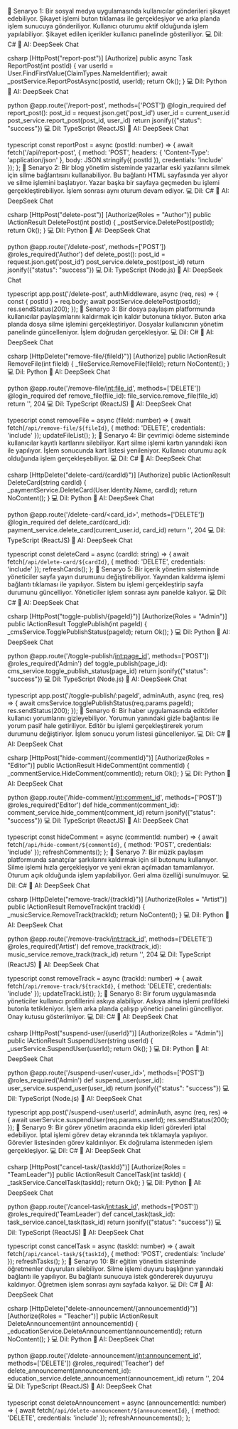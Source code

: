  🧪 Senaryo 1: Bir sosyal medya uygulamasında kullanıcılar gönderileri şikayet edebiliyor. Şikayet işlemi buton tıklaması ile gerçekleşiyor ve arka planda işlem sunucuya gönderiliyor. Kullanıcı oturumu aktif olduğunda işlem yapılabiliyor. Şikayet edilen içerikler kullanıcı panelinde gösteriliyor.
💻 Dil: C#
🤖 AI: DeepSeek Chat

csharp
[HttpPost("report-post")]
[Authorize]
public async Task<IActionResult> ReportPost(int postId)
{
    var userId = User.FindFirstValue(ClaimTypes.NameIdentifier);
    await _postService.ReportPostAsync(postId, userId);
    return Ok();
}
💻 Dil: Python
🤖 AI: DeepSeek Chat

python
@app.route('/report-post', methods=['POST'])
@login_required
def report_post():
    post_id = request.json.get('post_id')
    user_id = current_user.id
    post_service.report_post(post_id, user_id)
    return jsonify({"status": "success"})
💻 Dil: TypeScript (ReactJS)
🤖 AI: DeepSeek Chat

typescript
const reportPost = async (postId: number) => {
    await fetch('/api/report-post', {
        method: 'POST',
        headers: { 'Content-Type': 'application/json' },
        body: JSON.stringify({ postId }),
        credentials: 'include'
    });
};
🧪 Senaryo 2: Bir blog yönetim sisteminde yazarlar eski yazılarını silmek için silme bağlantısını kullanabiliyor. Bu bağlantı HTML sayfasında yer alıyor ve silme işlemini başlatıyor. Yazar başka bir sayfaya geçmeden bu işlemi gerçekleştirebiliyor. İşlem sonrası aynı oturum devam ediyor.
💻 Dil: C#
🤖 AI: DeepSeek Chat

csharp
[HttpPost("delete-post")]
[Authorize(Roles = "Author")]
public IActionResult DeletePost(int postId)
{
    _postService.DeletePost(postId);
    return Ok();
}
💻 Dil: Python
🤖 AI: DeepSeek Chat

python
@app.route('/delete-post', methods=['POST'])
@roles_required('Author')
def delete_post():
    post_id = request.json.get('post_id')
    post_service.delete_post(post_id)
    return jsonify({"status": "success"})
💻 Dil: TypeScript (Node.js)
🤖 AI: DeepSeek Chat

typescript
app.post('/delete-post', authMiddleware, async (req, res) => {
    const { postId } = req.body;
    await postService.deletePost(postId);
    res.sendStatus(200);
});
🧪 Senaryo 3: Bir dosya paylaşım platformunda kullanıcılar paylaşımlarını kaldırmak için kaldır butonuna tıklıyor. Buton arka planda dosya silme işlemini gerçekleştiriyor. Dosyalar kullanıcının yönetim panelinde güncelleniyor. İşlem doğrudan gerçekleşiyor.
💻 Dil: C#
🤖 AI: DeepSeek Chat

csharp
[HttpDelete("remove-file/{fileId}")]
[Authorize]
public IActionResult RemoveFile(int fileId)
{
    _fileService.RemoveFile(fileId);
    return NoContent();
}
💻 Dil: Python
🤖 AI: DeepSeek Chat

python
@app.route('/remove-file/<int:file_id>', methods=['DELETE'])
@login_required
def remove_file(file_id):
    file_service.remove_file(file_id)
    return '', 204
💻 Dil: TypeScript (ReactJS)
🤖 AI: DeepSeek Chat

typescript
const removeFile = async (fileId: number) => {
    await fetch(`/api/remove-file/${fileId}`, {
        method: 'DELETE',
        credentials: 'include'
    });
    updateFileList();
};
🧪 Senaryo 4: Bir çevrimiçi ödeme sisteminde kullanıcılar kayıtlı kartlarını silebiliyor. Kart silme işlemi kartın yanındaki ikon ile yapılıyor. İşlem sonucunda kart listesi yenileniyor. Kullanıcı oturumu açık olduğunda işlem gerçekleşebiliyor.
💻 Dil: C#
🤖 AI: DeepSeek Chat

csharp
[HttpDelete("delete-card/{cardId}")]
[Authorize]
public IActionResult DeleteCard(string cardId)
{
    _paymentService.DeleteCard(User.Identity.Name, cardId);
    return NoContent();
}
💻 Dil: Python
🤖 AI: DeepSeek Chat

python
@app.route('/delete-card/<card_id>', methods=['DELETE'])
@login_required
def delete_card(card_id):
    payment_service.delete_card(current_user.id, card_id)
    return '', 204
💻 Dil: TypeScript (ReactJS)
🤖 AI: DeepSeek Chat

typescript
const deleteCard = async (cardId: string) => {
    await fetch(`/api/delete-card/${cardId}`, {
        method: 'DELETE',
        credentials: 'include'
    });
    refreshCards();
};
🧪 Senaryo 5: Bir içerik yönetim sisteminde yöneticiler sayfa yayın durumunu değiştirebiliyor. Yayından kaldırma işlemi bağlantı tıklaması ile yapılıyor. Sistem bu işlemi gerçekleştirip sayfa durumunu güncelliyor. Yöneticiler işlem sonrası aynı panelde kalıyor.
💻 Dil: C#
🤖 AI: DeepSeek Chat

csharp
[HttpPost("toggle-publish/{pageId}")]
[Authorize(Roles = "Admin")]
public IActionResult TogglePublish(int pageId)
{
    _cmsService.TogglePublishStatus(pageId);
    return Ok();
}
💻 Dil: Python
🤖 AI: DeepSeek Chat

python
@app.route('/toggle-publish/<int:page_id>', methods=['POST'])
@roles_required('Admin')
def toggle_publish(page_id):
    cms_service.toggle_publish_status(page_id)
    return jsonify({"status": "success"})
💻 Dil: TypeScript (Node.js)
🤖 AI: DeepSeek Chat

typescript
app.post('/toggle-publish/:pageId', adminAuth, async (req, res) => {
    await cmsService.togglePublishStatus(req.params.pageId);
    res.sendStatus(200);
});
🧪 Senaryo 6: Bir haber uygulamasında editörler kullanıcı yorumlarını gizleyebiliyor. Yorumun yanındaki gizle bağlantısı ile yorum pasif hale getiriliyor. Editör bu işlemi gerçekleştirerek yorum durumunu değiştiriyor. İşlem sonucu yorum listesi güncelleniyor.
💻 Dil: C#
🤖 AI: DeepSeek Chat

csharp
[HttpPost("hide-comment/{commentId}")]
[Authorize(Roles = "Editor")]
public IActionResult HideComment(int commentId)
{
    _commentService.HideComment(commentId);
    return Ok();
}
💻 Dil: Python
🤖 AI: DeepSeek Chat

python
@app.route('/hide-comment/<int:comment_id>', methods=['POST'])
@roles_required('Editor')
def hide_comment(comment_id):
    comment_service.hide_comment(comment_id)
    return jsonify({"status": "success"})
💻 Dil: TypeScript (ReactJS)
🤖 AI: DeepSeek Chat

typescript
const hideComment = async (commentId: number) => {
    await fetch(`/api/hide-comment/${commentId}`, {
        method: 'POST',
        credentials: 'include'
    });
    refreshComments();
};
🧪 Senaryo 7: Bir müzik paylaşım platformunda sanatçılar şarkılarını kaldırmak için sil butonunu kullanıyor. Silme işlemi hızla gerçekleşiyor ve yeni ekran açılmadan tamamlanıyor. Oturum açık olduğunda işlem yapılabiliyor. Geri alma özelliği sunulmuyor.
💻 Dil: C#
🤖 AI: DeepSeek Chat

csharp
[HttpDelete("remove-track/{trackId}")]
[Authorize(Roles = "Artist")]
public IActionResult RemoveTrack(int trackId)
{
    _musicService.RemoveTrack(trackId);
    return NoContent();
}
💻 Dil: Python
🤖 AI: DeepSeek Chat

python
@app.route('/remove-track/<int:track_id>', methods=['DELETE'])
@roles_required('Artist')
def remove_track(track_id):
    music_service.remove_track(track_id)
    return '', 204
💻 Dil: TypeScript (ReactJS)
🤖 AI: DeepSeek Chat

typescript
const removeTrack = async (trackId: number) => {
    await fetch(`/api/remove-track/${trackId}`, {
        method: 'DELETE',
        credentials: 'include'
    });
    updateTrackList();
};
🧪 Senaryo 8: Bir forum uygulamasında yöneticiler kullanıcı profillerini askıya alabiliyor. Askıya alma işlemi profildeki butonla tetikleniyor. İşlem arka planda çalışıp yönetici panelini güncelliyor. Onay kutusu gösterilmiyor.
💻 Dil: C#
🤖 AI: DeepSeek Chat

csharp
[HttpPost("suspend-user/{userId}")]
[Authorize(Roles = "Admin")]
public IActionResult SuspendUser(string userId)
{
    _userService.SuspendUser(userId);
    return Ok();
}
💻 Dil: Python
🤖 AI: DeepSeek Chat

python
@app.route('/suspend-user/<user_id>', methods=['POST'])
@roles_required('Admin')
def suspend_user(user_id):
    user_service.suspend_user(user_id)
    return jsonify({"status": "success"})
💻 Dil: TypeScript (Node.js)
🤖 AI: DeepSeek Chat

typescript
app.post('/suspend-user/:userId', adminAuth, async (req, res) => {
    await userService.suspendUser(req.params.userId);
    res.sendStatus(200);
});
🧪 Senaryo 9: Bir görev yönetim aracında ekip lideri görevleri iptal edebiliyor. İptal işlemi görev detay ekranında tek tıklamayla yapılıyor. Görevler listesinden görev kaldırılıyor. Ek doğrulama istenmeden işlem gerçekleşiyor.
💻 Dil: C#
🤖 AI: DeepSeek Chat

csharp
[HttpPost("cancel-task/{taskId}")]
[Authorize(Roles = "TeamLeader")]
public IActionResult CancelTask(int taskId)
{
    _taskService.CancelTask(taskId);
    return Ok();
}
💻 Dil: Python
🤖 AI: DeepSeek Chat

python
@app.route('/cancel-task/<int:task_id>', methods=['POST'])
@roles_required('TeamLeader')
def cancel_task(task_id):
    task_service.cancel_task(task_id)
    return jsonify({"status": "success"})
💻 Dil: TypeScript (ReactJS)
🤖 AI: DeepSeek Chat

typescript
const cancelTask = async (taskId: number) => {
    await fetch(`/api/cancel-task/${taskId}`, {
        method: 'POST',
        credentials: 'include'
    });
    refreshTasks();
};
🧪 Senaryo 10: Bir eğitim yönetim sisteminde öğretmenler duyuruları silebiliyor. Silme işlemi duyuru başlığının yanındaki bağlantı ile yapılıyor. Bu bağlantı sunucuya istek göndererek duyuruyu kaldırıyor. Öğretmen işlem sonrası aynı sayfada kalıyor.
💻 Dil: C#
🤖 AI: DeepSeek Chat

csharp
[HttpDelete("delete-announcement/{announcementId}")]
[Authorize(Roles = "Teacher")]
public IActionResult DeleteAnnouncement(int announcementId)
{
    _educationService.DeleteAnnouncement(announcementId);
    return NoContent();
}
💻 Dil: Python
🤖 AI: DeepSeek Chat

python
@app.route('/delete-announcement/<int:announcement_id>', methods=['DELETE'])
@roles_required('Teacher')
def delete_announcement(announcement_id):
    education_service.delete_announcement(announcement_id)
    return '', 204
💻 Dil: TypeScript (ReactJS)
🤖 AI: DeepSeek Chat

typescript
const deleteAnnouncement = async (announcementId: number) => {
    await fetch(`/api/delete-announcement/${announcementId}`, {
        method: 'DELETE',
        credentials: 'include'
    });
    refreshAnnouncements();
};